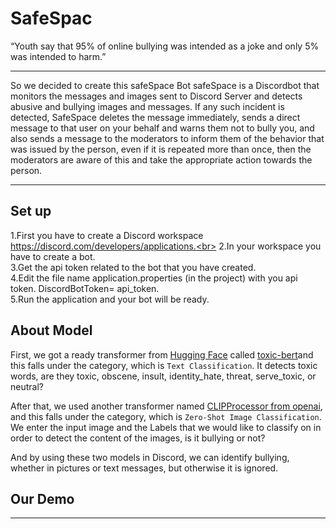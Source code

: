 # SafeSpac

“Youth say that 95% of online bullying was intended as a joke and only 5% was intended to harm.”

---------------


So we decided to create this safeSpace Bot
safeSpace is a Discordbot that monitors the messages and images sent to Discord Server and detects abusive and bullying images and messages. If any such incident is detected, SafeSpace deletes the message immediately, sends a direct message to that user on your behalf and warns them not to bully you, and also sends a message to the moderators to inform them of the behavior that was issued by the person, even if it is repeated more than once, then the moderators are aware of this and take the appropriate action towards the person.


-------------


## Set up 
1.First you have to create a Discord workspace https://discord.com/developers/applications.<br>
2.In your workspace you have to create a bot.<br>
3.Get the api token related to the bot that you have created.<br>
4.Edit the file name application.properties (in the project) with you api token. DiscordBotToken= api_token.<br>
5.Run the application and your bot will be ready.<br>


## About Model
First, we got a ready transformer from [Hugging Face](https://huggingface.co/) called [toxic-bert](https://huggingface.co/unitary/toxic-bert)and this falls under the category, which is `Text Classification`. It detects toxic words, are they toxic, obscene, insult, identity_hate, threat, serve_toxic, or neutral?

After that, we used another transformer named [CLIPProcessor from openai](https://huggingface.co/openai/clip-vit-large-patch14), and this falls under the category, which is `Zero-Shot Image Classification`. We enter the input image and the Labels that we would like to classify on in order to detect the content of the images, is it bullying or not?

And by using these two models in Discord, we can identify bullying, whether in pictures or text messages, but otherwise it is ignored.


## Our Demo
----------
